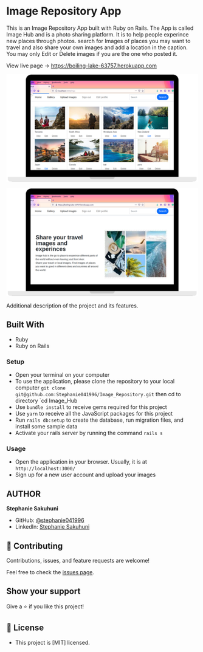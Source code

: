 # Image Repository App

This is an Image Repository App built with Ruby on Rails. The App is called Image Hub and is a photo sharing platform. It is to help people experince new places through photos. search for Images of places you may want to travel and also share your own images and add a location in the caption.
You may only Edit or Delete images if you are the one who posted it.

View live page -> https://boiling-lake-63757.herokuapp.com

![screenshot](./app_screenshot1.png)

![screenshot](./app_screenshot.png)

Additional description of the project and its features.

## Built With

- Ruby
- Ruby on Rails

### Setup
- Open your terminal on your computer
- To use the application, please clone the repository to your local computer `git clone git@github.com:Stephanie041996/Image_Repository.git` then cd to directory `cd Image_Hub
- Use `bundle install` to receive gems required for this project
- Use `yarn` to receive all the JavaScript packages for this project
- Run `rails db:setup` to create the database, run migration files, and install some sample data
- Activate your rails server by running the command `rails s`

### Usage
- Open the application in your browser. Usually, it is at `http://localhost:3000/`
- Sign up for a new user account and upload your images


## AUTHOR
**Stephanie Sakuhuni**

- GitHub: [@stephanie041996](https://github.com/Stephanie041996)
- LinkedIn: [Stephanie Sakuhuni](www.linkedin.com/in/stephanie-michelle-sakuhuni) 



## 🤝 Contributing

Contributions, issues, and feature requests are welcome!

Feel free to check the [issues page](https://github.com/Stephanie041996/Image_Repository/issues).

## Show your support

Give a ⭐️ if you like this project!

## 📝 License

- This project is [MIT] licensed.

